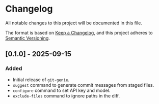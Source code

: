# Changelog

All notable changes to this project will be documented in this file.

The format is based on [Keep a Changelog](https://keepachangelog.com/en/1.0.0/),
and this project adheres to [Semantic Versioning](https://semver.org/spec/v2.0.0.html).

## [0.1.0] - 2025-09-15

### Added

-   Initial release of `git-genie`.
-   `suggest` command to generate commit messages from staged files.
-   `configure` command to set API key and model.
-   `exclude-files` command to ignore paths in the diff.
